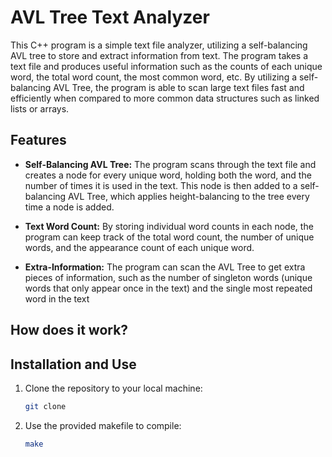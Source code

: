 # AVL Tree Text Analyzer

This C++ program is a simple text file analyzer, utilizing a self-balancing AVL tree to store and extract information from text. The program takes a text file and produces useful information such as the counts of each unique word, the total word count, the most common word, etc. By utilizing a self-balancing AVL Tree, the program is able to scan large text files fast and efficiently when compared to more common data structures such as linked lists or arrays.

## Features

- **Self-Balancing AVL Tree:** The program scans through the text file and creates a node for every unique word, holding both the word, and the number of times it is used in the text. This node is then added to a self-balancing AVL Tree, which applies height-balancing to the tree every time a node is added.

- **Text Word Count:** By storing individual word counts in each node, the program can keep track of the total word count, the number of unique words, and the appearance count of each unique word.

- **Extra-Information:** The program can scan the AVL Tree to get extra pieces of information, such as the number of singleton words (unique words that only appear once in the text) and the single most repeated word in the text

## How does it work?


## Installation and Use

1. Clone the repository to your local machine:

   ```bash
   git clone 
   ```

2. Use the provided makefile to compile:

   ```bash
   make
   ```

